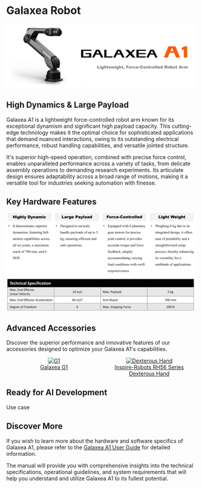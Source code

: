 # Galaxea Robot

![A1_title](../product_images_video/A1_title.png)


## High Dynamics & Large Payload
Galaxea A1 is a lightweight force-controlled robot arm known for its exceptional dynamism and significant high payload capacity. This cutting-edge technology makes it the optimal choice for sophisticated applications that demand nuanced interactions, owing to its outstanding electrical performance, robust handling capabilities, and versatile jointed structure.

It's superior high-speed operation, combined with precise force control, enables unparalleled performance across a variety of tasks, from delicate assembly operations to demanding research experiments. Its articulate design ensures adaptability across a broad range of motions, making it a versatile tool for industries seeking automation with finesse. 

## Key Hardware Features
![A1_key_features](../product_images_video/A1_key_hardware_features1.png)


## Advanced Accessories
Discover the superior performance and innovative features of our accessories designed to optimize your Galaxea A1's capabilities.

<div style="display: flex; justify-content: space-around; align-items: flex-start;">

  <div style="text-align: center;">
    <a href="link_to_page1.html">
      <img src="../../product_images_video/Accesscory_G1.jpg" alt="G1" style="width: 250px; height: auto;"/>
    </a>
    <br>
    <a href="../../product_info/A1_accessory_G1" style="display: inline-block; width: 250px;">Galaxea G1</a>
  </div>


  <div style="text-align: center;">
    <a href="link_to_page3.html">
      <img src="../../product_images_video/A1_dexterous_hand.png" alt="Dexterous Hand" style="width: 250px; height: auto;"/>
    </a>
    <br>
    <a href="../../product_info/Dexterous_hand" style="display: inline-block; width: 250px;">Inspire-Robots RH56 Series Dexterous Hand</a>
  </div>

</div>

## Ready for AI Development
Use case


## Discover More
If you wish to learn more about the hardware and software specifics of Galaxea A1, please refer to the [Galaxea A1 User Guide](../../Guide/A1/Getting_Started.md) for detailed information.

The manual will provide you with comprehensive insights into the technical specifications, operational guidelines, and system requirements that will help you understand and utilize Galaxea A1 to its fullest potential.
